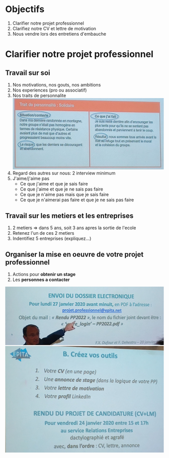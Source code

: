 # Objectifs
1. Clarifier notre projet professionnel
1. Clarifiez notre CV et lettre de motivation
1. Nous vendre lors des entretiens d'embauche

# Clarifier notre projet professionnel

## Travail sur soi
1. Nos motivations, nos gouts, nos ambitions
1. Nos experiences (pro ou associatif)
1. Nos traits de personnalite
![Traits de personnalite](personnalite.jpg)
1. Regard des autres sur nous: 2 interview minimum
1. J'aime/j'aime pas
    * Ce que j'aime et que je sais faire
    * Ce que j'aime et que je ne sais pas faire
    * Ce que je n'aime pas mais que je sais faire
    * Ce que je n'aimerai pas faire et que je ne sais pas faire

## Travail sur les metiers et les entreprises
1. 2 metiers => dans 5 ans, soit 3 ans apres la sortie de l'ecole
1. Retenez l'un de ces 2 metiers
1. Indentifiez 5 entreprises (expliquez...)

## Organiser la mise en oeuvre de votre projet professionnel
1. Actions pour **obtenir un stage**
1. Les **personnes a contacter**

![Rendre projet](rendre_projet.jpg)
![Projet candidature](candidature.jpg)
